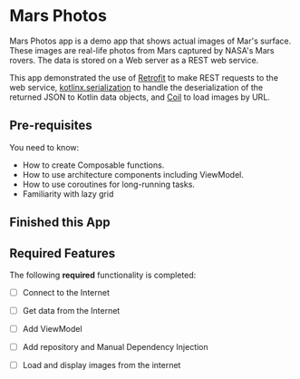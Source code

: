 Mars Photos
==================================

Mars Photos app is a demo app that shows actual images of Mar's surface. These images are
real-life photos from Mars captured by NASA's Mars rovers. The data is stored on a Web server
as a REST web service.

This app demonstrated the use of [Retrofit](https://square.github.io/retrofit/) to make REST requests to the web service, [kotlinx.serialization](https://github.com/Kotlin/kotlinx.serialization) to
handle the deserialization of the returned JSON to Kotlin data objects, and [Coil](https://coil-kt.github.io/coil/) to load images by URL.

Pre-requisites
--------------

You need to know:
- How to create Composable functions.
- How to use architecture components including ViewModel.
- How to use coroutines for long-running tasks.
- Familiarity with lazy grid

Finished this App
-----------------

## Required Features

The following **required** functionality is completed:

* [ ] Connect to the Internet
* [ ] Get data from the Internet
* [ ] Add ViewModel
* [ ] Add repository and Manual Dependency Injection
* [ ] Load and display images from the internet


